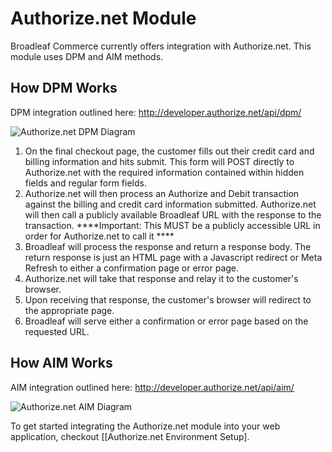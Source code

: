 # Authorize.net Module

Broadleaf Commerce currently offers integration with Authorize.net. This module uses DPM and AIM methods.

## How DPM Works
DPM integration outlined here: http://developer.authorize.net/api/dpm/

![Authorize.net DPM Diagram](payment-authorizenet-diagram.png)

1. On the final checkout page, the customer fills out their credit card and billing information and hits submit. This form will POST directly to Authorize.net with the required information contained within hidden fields and regular form fields.
2. Authorize.net will then process an Authorize and Debit transaction against the billing and credit card information submitted. Authorize.net will then call a publicly available Broadleaf URL with the response to the transaction. 
****Important: This MUST be a publicly accessible URL in order for Authorize.net to call it ****
3. Broadleaf will process the response and return a response body. The return response is just an HTML page with a Javascript redirect or Meta Refresh to either a confirmation page or error page.
4. Authorize.net will take that response and relay it to the customer's browser.
5. Upon receiving that response, the customer's browser will redirect to the appropriate page.
6. Broadleaf will serve either a confirmation or error page based on the requested URL.


## How AIM Works
AIM integration outlined here: http://developer.authorize.net/api/aim/

![Authorize.net AIM Diagram](payment-authorizenet-aim-diagram.png)


To get started integrating the Authorize.net module into your web application, checkout [[Authorize.net Environment Setup].